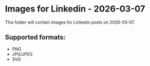 # Images for Linkedin - 2026-03-07

This folder will contain images for Linkedin posts on 2026-03-07.

## Supported formats:
- PNG
- JPG/JPEG
- SVG
